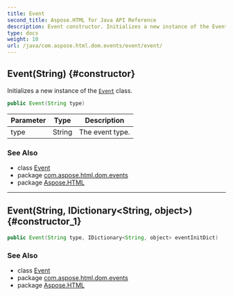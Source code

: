 ```yaml
---
title: Event
second_title: Aspose.HTML for Java API Reference
description: Event constructor. Initializes a new instance of the Event class
type: docs
weight: 10
url: /java/com.aspose.html.dom.events/event/event/
---
```

## Event(String) {#constructor}

Initializes a new instance of the [`Event`](../) class.

```java
public Event(String type)
```

| Parameter | Type | Description |
| --- | --- | --- |
| type | String | The event type. |

### See Also

* class [Event](../)
* package [com.aspose.html.dom.events](../../event/)
* package [Aspose.HTML](../../../)

---

## Event(String, IDictionary&lt;String, object&gt;) {#constructor_1}

```java
public Event(String type, IDictionary<String, object> eventInitDict)
```

### See Also

* class [Event](../)
* package [com.aspose.html.dom.events](../../event/)
* package [Aspose.HTML](../../../)
